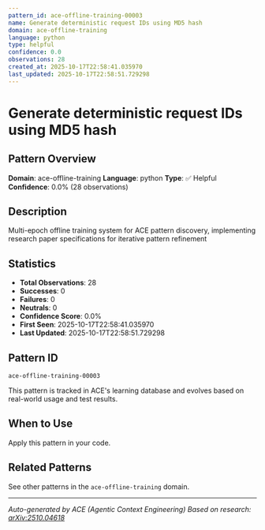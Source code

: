 ```yaml
---
pattern_id: ace-offline-training-00003
name: Generate deterministic request IDs using MD5 hash
domain: ace-offline-training
language: python
type: helpful
confidence: 0.0
observations: 28
created_at: 2025-10-17T22:58:41.035970
last_updated: 2025-10-17T22:58:51.729298
---
```

# Generate deterministic request IDs using MD5 hash

## Pattern Overview

**Domain**: ace-offline-training
**Language**: python
**Type**: ✅ Helpful
**Confidence**: 0.0% (28 observations)

## Description

Multi-epoch offline training system for ACE pattern discovery, implementing research paper specifications for iterative pattern refinement

## Statistics

- **Total Observations**: 28
- **Successes**: 0
- **Failures**: 0
- **Neutrals**: 0
- **Confidence Score**: 0.0%
- **First Seen**: 2025-10-17T22:58:41.035970
- **Last Updated**: 2025-10-17T22:58:51.729298

## Pattern ID

```
ace-offline-training-00003
```

This pattern is tracked in ACE's learning database and evolves based on real-world usage and test results.

## When to Use

Apply this pattern in your code.

## Related Patterns

See other patterns in the `ace-offline-training` domain.

---

*Auto-generated by ACE (Agentic Context Engineering)*
*Based on research: [arXiv:2510.04618](https://arxiv.org/abs/2510.04618)*
